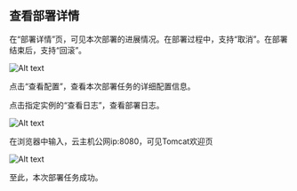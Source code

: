 ## 查看部署详情

在“部署详情”页，可见本次部署的进展情况。在部署过程中，支持“取消”。在部署结束后，支持“回滚”。

![Alt text](https://github.com/jdcloudcom/cn/blob/codedeploy/image/CodeDeploy/starting12.png)

点击“查看配置”，查看本次部署任务的详细配置信息。

点击指定实例的“查看日志”，查看部署日志。

![Alt text](https://github.com/jdcloudcom/cn/blob/codedeploy/image/CodeDeploy/starting13.png)

在浏览器中输入，云主机公网ip:8080，可见Tomcat欢迎页

![Alt text](https://github.com/jdcloudcom/cn/blob/codedeploy/image/CodeDeploy/starting14.png)

至此，本次部署任务成功。
